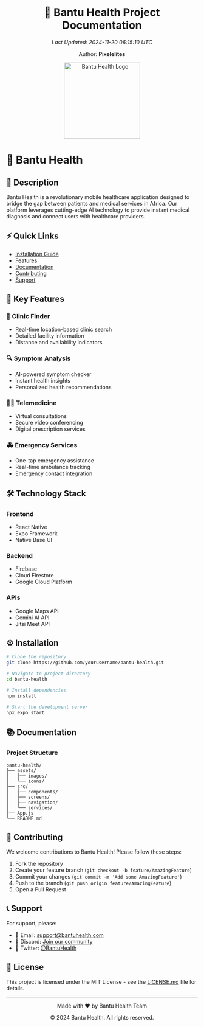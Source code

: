 <div align="center">
  <h1>🌟 Bantu Health Project Documentation</h1>
  <p><em>Last Updated: 2024-11-20 06:15:10 UTC</em></p>
  <p>Author: <strong>Pixelelites</strong></p>
</div>

<div align="center">
  <img src="path_to_your_logo.png" alt="Bantu Health Logo" width="200"/>
</div>

# 📱 Bantu Health

## 📖 Description
Bantu Health is a revolutionary mobile healthcare application designed to bridge the gap between patients and medical services in Africa. Our platform leverages cutting-edge AI technology to provide instant medical diagnosis and connect users with healthcare providers.

## ⚡ Quick Links
- [Installation Guide](#installation)
- [Features](#features)
- [Documentation](#documentation)
- [Contributing](#contributing)
- [Support](#support)

## 🎯 Key Features

### 🏥 Clinic Finder
- Real-time location-based clinic search
- Detailed facility information
- Distance and availability indicators

### 🔍 Symptom Analysis
- AI-powered symptom checker
- Instant health insights
- Personalized health recommendations

### 👨‍⚕️ Telemedicine
- Virtual consultations
- Secure video conferencing
- Digital prescription services

### 🚑 Emergency Services
- One-tap emergency assistance
- Real-time ambulance tracking
- Emergency contact integration

## 🛠️ Technology Stack

### Frontend
- React Native
- Expo Framework
- Native Base UI

### Backend
- Firebase
- Cloud Firestore
- Google Cloud Platform

### APIs
- Google Maps API
- Gemini AI API
- Jitsi Meet API

## ⚙️ Installation

```bash
# Clone the repository
git clone https://github.com/yourusername/bantu-health.git

# Navigate to project directory
cd bantu-health

# Install dependencies
npm install

# Start the development server
npx expo start
```

## 📚 Documentation

### Project Structure
```
bantu-health/
├── assets/
│   ├── images/
│   └── icons/
├── src/
│   ├── components/
│   ├── screens/
│   ├── navigation/
│   └── services/
├── App.js
└── README.md
```

## 🤝 Contributing

We welcome contributions to Bantu Health! Please follow these steps:

1. Fork the repository
2. Create your feature branch (`git checkout -b feature/AmazingFeature`)
3. Commit your changes (`git commit -m 'Add some AmazingFeature'`)
4. Push to the branch (`git push origin feature/AmazingFeature`)
5. Open a Pull Request

## 📞 Support

For support, please:
- 📧 Email: support@bantuhealth.com
- 💬 Discord: [Join our community](https://discord.gg/bantuhealth)
- 📱 Twitter: [@BantuHealth](https://twitter.com/bantuhealth)

## 📝 License

This project is licensed under the MIT License - see the [LICENSE.md](LICENSE.md) file for details.

---

<div align="center">
  <p>Made with ❤️ by Bantu Health Team</p>
  <p>© 2024 Bantu Health. All rights reserved.</p>
</div>
